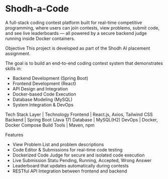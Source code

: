 # Shodh-a-Code
A full-stack coding contest platform built for real-time competitive programming, where users can join contests, view problems, submit code, and see live leaderboards — all powered by a secure backend judge running inside Docker containers.

Objective
This project is developed as part of the Shodh AI placement assignment.

The goal is to build an end-to-end coding contest system that demonstrates skills in:
- Backend Development (Spring Boot)
- Frontend Development (React)
- API Design and Integration
- Docker-based Code Execution
- Database Modeling (MySQL)
- System Integration & DevOps

Tech Stack
Layer | Technology 
Frontend | React.js, Axios, Tailwind CSS 
Backend | Spring Boot (Java 17) 
Database | MySQL(H2)
DevOps | Docker, Docker Compose
Build Tools | Maven, npm 

Features
- View Problem List and problem descriptions  
- Code Editor & Submissions for real-time code testing  
- Dockerized Code Judge for secure and isolated code execution  
- Live Submission Statu  Pending, Running, Accepted, Wrong Answer  
- Leaderboard that updates automatically during contests  
- RESTful API Integration between frontend and backend  
